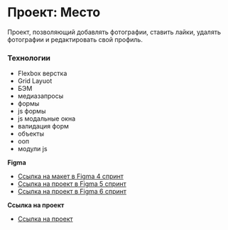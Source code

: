 # Проект: Место

Проект, позволяющий добавлять фотографии, ставить лайки, удалять фотографии и редактировать свой профиль.

### Технологии
* Flexbox верстка
* Grid Layuot
* БЭМ
* медиазапросы
* формы
* js формы 
* js модальные окна
* валидация форм
* объекты
* ооп 
* модули js

**Figma**

- [Ссылка на макет в Figma 4 спринт](https://www.figma.com/file/2cn9N9jSkmxD84oJik7xL7/JavaScript.-Sprint-4?node-id=0%3A1)
- [Ссылка на проект в Figma 5 спринт](https://www.figma.com/file/bjyvbKKJN2naO0ucURl2Z0/JavaScript.-Sprint-5?node-id=0%3A1)
- [Ссылка на проект в Figma 6 спринт](https://www.figma.com/file/kRVLKwYG3d1HGLvh7JFWRT/JavaScript.-Sprint-6?node-id=0%3A1)

**Ссылка на проект**

- [Ссылка на проект](https://heyrene.github.io/mesto/)
